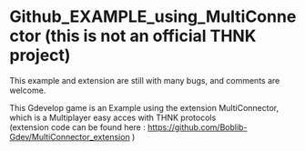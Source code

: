 # Github_EXAMPLE_using_MultiConnector   (this is not an official THNK project)

This example and extension are still with many bugs, and comments are welcome.

This Gdevelop game is an Example using the extension MultiConnector, which is a Multiplayer easy acces with THNK protocols    
(extension code can be found here : https://github.com/Boblib-Gdev/MultiConnector_extension )
